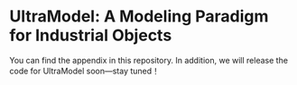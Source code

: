 # UltraModel: A Modeling Paradigm for Industrial Objects

You can find the appendix in this repository. In addition, we will release the code for UltraModel soon—stay tuned！
